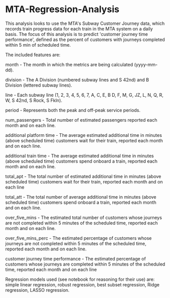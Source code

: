 # MTA-Regression-Analysis
This analysis looks to use the MTA's Subway Customer Journey data, which records train progress data for each train in the MTA system on a daily basis. The focus of this analysis is to predict 'customer journey time performance', defined as the percent of customers with journeys completed within 5 min of scheduled time.

The included features are:

month - The month in which the metrics are being calculated (yyyy-mm-dd).

division - The A Division (numbered subway lines and S 42nd) and B Division (lettered subway lines).

line - Each subway line (1, 2, 3, 4, 5, 6, 7, A, C, E, B D, F, M, G, JZ, L, N, Q, R, W, S 42nd, S Rock, S Fkln).

period - Represents both the peak and off-peak service periods.

num_passengers - Total number of estimated passengers reported each month and on each line.

additional platform time - The average estimated additional time in minutes (above scheduled time) customers wait for their train, reported each month and on each line.

additional train time - The average estimated additional time in minutes (above scheduled time) customers spend  onboard a train, reported each month and on each line.

total_apt - The total number of estimated additional time in minutes (above scheduled time) customers wait for their train, reported each month and on each line

total_att - The total number of average additional time in minutes (above scheduled time) customers spend onboard a train, reported each month and on each line.

over_five_mins - The estimated total number of customers whose journeys are not completed within 5 minutes of the  scheduled time, reported each month and on each line.

over_five_mins_perc - The estimated percentage of customers whose journeys are not completed within 5 minutes of the scheduled time, reported each month and on each line.

customer journey time performance - The estimated percentage of customers whose journeys are completed within 5 minutes of the scheduled time, reported each month and on each line


Regression models used (see notebook for reasoning for their use) are: simple linear regression, robust regression, best subset regression, Ridge regression, LASSO regression.
